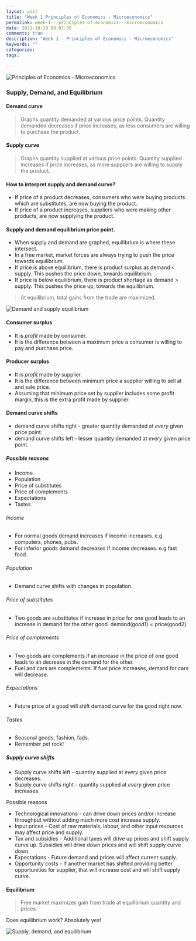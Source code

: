 ```yaml
---
layout: post
title: "Week 1 Principles of Economics - Microeconomics"
permalink: week-1---principles-of-economics---microeconomics
date: 2021-10-18 08:07:30
comments: true
description: "Week 1 - Principles of Economics - Microeconomics"
keywords: ""
categories:
tags:

---
```


![Principles of Economics - Microeconomics](/images/microeconomics-course.png)

### Supply, Demand, and Equilibrium


#### Demand curve

>Graphs quantity demanded at various price points. Quantity demanded decreases if price increases, as less consumers are willing to purchase the product.

#### Supply curve
>Graphs quantity supplied at various price points. Quantity supplied increases if price increases, as more suppliers are willing to supply the product.

#### How to interpret supply and demand curve?
* If price of a product decreases, consumers who were buying products which are substitutes, are now buying the product.
* If price of a product increases, suppliers who were making other products, are now supplying the product.

#### Supply and demand equilibrium price point.
* When supply and demand are graphed, equilibrium is where these intersect.
* In a free market, market forces are always trying to push the price towards equilibrium.
* If price is above equilibrium, there is product surplus as demand < supply. This pushes the price down, towards equilibrium.
* If price is below equilibrium, there is product shortage as demand > supply. This pushes the price up, towards the equilibrium.

> At equilibrium, total gains from the trade are maximized.

![Demand and supply equilibrium](/images/demand-supply-equilibrium.png)


#### Consumer surplus
* It is _profit_ made by consumer.
* It is the difference between a maximum price a consumer is willing to pay and purchase price.


#### Producer surplus
* It is _profit_ made by supplier.
* It is the difference between minimum price a supplier willing to sell at and sale price.
* Assuming that minimum price set by supplier includes some profit margin, this is the extra profit made by supplier.


#### Demand curve shifts
* demand curve shifts right - greater quantity demanded at _every_ given price point.
* demand curve shifts left - lesser quantity demanded at _every_ given price point.

##### Possible reasons
* Income
* Population
* Price of substitutes
* Price of complements
* Expectations
* Tastes

###### Income
* For normal goods demand increases if income increases. e.g computers, phones, pubs.
* For inferior goods demand decreases if income decreases. e.g fast food.

###### Population
* Demand curve shifts with changes in population.

###### Price of substitutes
* Two goods are substitutes if increase in price for one good leads to an increase in demand for the other good. demand(good1) ∝ price(good2)

###### Price of complements
* Two goods are complements if an increase in the price of one good leads to an decrease in the demand for the other.
* Fuel and cars are complements. If fuel price increases, demand for cars will decrease.

###### Expectations
* Future price of a good will shift demand curve for the good right now.

###### Tastes
* Seasonal goods, fashion, fads.
* Remember pet rock!

##### Supply curve shifts
* Supply curve shifts left - quantity supplied at _every_ given price decreases.
* Supply curve shifts right - quantity supplied at _every_ given price increases.

Possible reasons
* Technological innovations - can drive down prices and/or increase throughput without adding much more cost increase supply.
* Input prices - Cost of raw materials, labour, and other input resources may affect price and supply.
* Tax and subsidies - Additional taxes will drive up prices and shift supply curve up. Subsidies will drive down prices and will shift supply curve down.
* Expectations - Future demand and prices will affect current supply.
* Opportunity costs - If another market has shifted providing better opportunities for supplier, that will increase cost and will shift supply curve.

#### Equilibrium
> Free market maximizes gain from trade at equilibrium quantity and prices.

Does equilibrium work? Absolutely yes!

![Supply, demand, and equilibrium](/images/demand-supply-equilibrium.png)
